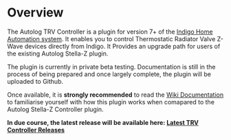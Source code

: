 # Overview

The Autolog TRV Controller is a plugin for version 7+ of the [Indigo Home Automation system][1]. It enables you to control Thermostatic Radiator Valve Z-Wave devices directly from Indigo. It Provides an upgrade path for users of the existing Autolog Stella-Z plugin.

The plugin is currently in private beta testing. Documentation is still in the process of being prepared and once largely complete, the plugin will be uploaded to Github.

Once available, it is **strongly recommended** to read the [Wiki Documentation][2] to familiarise yourself with how this plugin works when comapared to the Autolog Stella-Z Controller plugin.

**In due course, the latest release will be available here: [Latest TRV Controller Releases][3]**

[1]: https://www.indigodomo.com
[2]: https://github.com/autolog/TRV_Controller/wiki
[3]: https://github.com/autolog/TRV_Controller/releases
